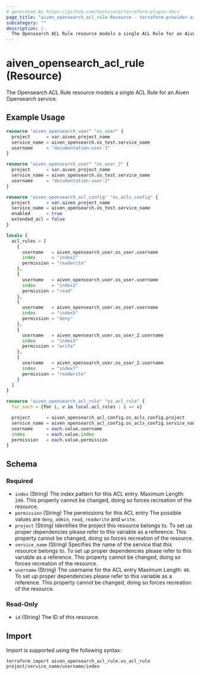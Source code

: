 ```yaml
---
# generated by https://github.com/hashicorp/terraform-plugin-docs
page_title: "aiven_opensearch_acl_rule Resource - terraform-provider-aiven"
subcategory: ""
description: |-
  The Opensearch ACL Rule resource models a single ACL Rule for an Aiven Opensearch service.
---
```


# aiven_opensearch_acl_rule (Resource)

The Opensearch ACL Rule resource models a single ACL Rule for an Aiven Opensearch service.

## Example Usage

```terraform
resource "aiven_opensearch_user" "os_user" {
  project      = var.aiven_project_name
  service_name = aiven_opensearch.os_test.service_name
  username     = "documentation-user-1"
}

resource "aiven_opensearch_user" "os_user_2" {
  project      = var.aiven_project_name
  service_name = aiven_opensearch.os_test.service_name
  username     = "documentation-user-2"
}

resource "aiven_opensearch_acl_config" "os_acls_config" {
  project      = var.aiven_project_name
  service_name = aiven_opensearch.os_test.service_name
  enabled      = true
  extended_acl = false
}

locals {
  acl_rules = [
    {
      username   = aiven_opensearch_user.os_user.username
      index      = "index2"
      permission = "readwrite"
    },
    {
      username   = aiven_opensearch_user.os_user.username
      index      = "index3"
      permission = "read"
    },
    {
      username   = aiven_opensearch_user.os_user.username
      index      = "index5"
      permission = "deny"
    },
    {
      username   = aiven_opensearch_user.os_user_2.username
      index      = "index3"
      permission = "write"
    },
    {
      username   = aiven_opensearch_user.os_user_2.username
      index      = "index7"
      permission = "readwrite"
    }
  ]
}

resource "aiven_opensearch_acl_rule" "os_acl_rule" {
  for_each = {for i, v in local.acl_rules : i => v}

  project      = aiven_opensearch_acl_config.os_acls_config.project
  service_name = aiven_opensearch_acl_config.os_acls_config.service_name
  username     = each.value.username
  index        = each.value.index
  permission   = each.value.permission
}
```

<!-- schema generated by tfplugindocs -->
## Schema

### Required

- `index` (String) The index pattern for this ACL entry. Maximum Length: `249`. This property cannot be changed, doing so forces recreation of the resource.
- `permission` (String) The permissions for this ACL entry The possible values are `deny`, `admin`, `read`, `readwrite` and `write`.
- `project` (String) Identifies the project this resource belongs to. To set up proper dependencies please refer to this variable as a reference. This property cannot be changed, doing so forces recreation of the resource.
- `service_name` (String) Specifies the name of the service that this resource belongs to. To set up proper dependencies please refer to this variable as a reference. This property cannot be changed, doing so forces recreation of the resource.
- `username` (String) The username for the ACL entry Maximum Length: `40`. To set up proper dependencies please refer to this variable as a reference. This property cannot be changed, doing so forces recreation of the resource.

### Read-Only

- `id` (String) The ID of this resource.

## Import

Import is supported using the following syntax:

```shell
terraform import aiven_opensearch_acl_rule.os_acl_rule project/service_name/username/index
```
